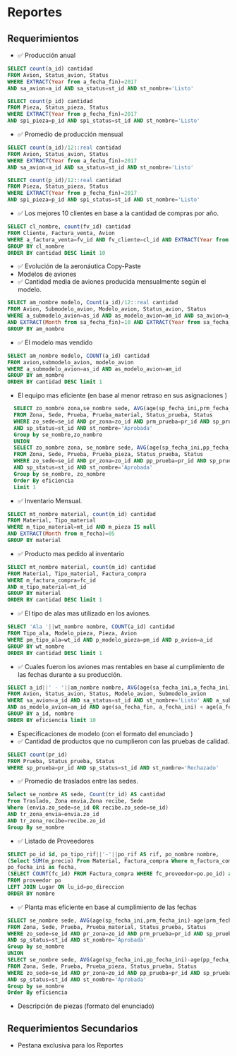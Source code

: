 # Reportes

## Requerimientos
- :white_check_mark:  Producción anual
```sql
SELECT count(a_id) cantidad
FROM Avion, Status_avion, Status
WHERE EXTRACT(Year from a_fecha_fin)=2017
AND sa_avion=a_id AND sa_status=st_id AND st_nombre='Listo'

SELECT count(p_id) cantidad
FROM Pieza, Status_pieza, Status
WHERE EXTRACT(Year from p_fecha_fin)=2017
AND spi_pieza=p_id AND spi_status=st_id AND st_nombre='Listo'
```
- :white_check_mark: Promedio de producción mensual 
```sql
SELECT count(a_id)/12::real cantidad
FROM Avion, Status_avion, Status
WHERE EXTRACT(Year from a_fecha_fin)=2017
AND sa_avion=a_id AND sa_status=st_id AND st_nombre='Listo'

SELECT count(p_id)/12::real cantidad
FROM Pieza, Status_pieza, Status
WHERE EXTRACT(Year from p_fecha_fin)=2017
AND spi_pieza=p_id AND spi_status=st_id AND st_nombre='Listo'
```
- :white_check_mark:  Los mejores 10 clientes en base a la cantidad de compras por año.
```sql
SELECT cl_nombre, count(fv_id) cantidad
FROM Cliente, Factura_venta, Avion
WHERE a_factura_venta=fv_id AND fv_cliente=cl_id AND EXTRACT(Year from fv_fecha)=2017
GROUP BY cl_nombre
ORDER BY cantidad DESC limit 10
```
- :white_check_mark: Evolución de la aeronáutica 
  Copy-Paste
- Modelos de aviones 
- :white_check_mark:  Cantidad media de aviones producida mensualmente según el modelo. 
```sql
SELECT am_nombre modelo, Count(a_id)/12::real cantidad
FROM Avion, Submodelo_avion, Modelo_avion, Status_avion, Status
WHERE a_submodelo_avion=as_id AND as_modelo_avion=am_id AND sa_avion=a_id AND sa_status=st_id AND st_nombre='Listo' 
AND EXTRACT(Month from sa_fecha_fin)=10 AND EXTRACT(Year from sa_fecha_fin)=2018
GROUP BY am_nombre
```
- :white_check_mark:  El modelo mas vendido 
```sql
SELECT am_nombre modelo, COUNT(a_id) cantidad
FROM avion,submodelo_avion, modelo_avion
WHERE a_submodelo_avion=as_id AND as_modelo_avion=am_id
GROUP BY am_nombre
ORDER BY cantidad DESC limit 1
```
- El equipo mas eficiente (en base al menor retraso en sus asignaciones ) 
```sql
  SELECT zo_nombre zona,se_nombre sede, AVG(age(sp_fecha_ini,prm_fecha_ini)-age(prm_fecha_fin,prm_fecha_ini)) eficiencia
  FROM Zona, Sede, Prueba, Prueba_material, Status_prueba, Status
  WHERE zo_sede=se_id AND pr_zona=zo_id AND prm_prueba=pr_id AND sp_prueba=pr_id 
  AND sp_status=st_id AND st_nombre='Aprobada' 
  Group by se_nombre,zo_nombre
  UNION
  SELECT zo_nombre zona, se_nombre sede, AVG(age(sp_fecha_ini,pp_fecha_ini)-age(pp_fecha_fin, pp_fecha_ini)) eficiencia
  FROM Zona, Sede, Prueba, Prueba_pieza, Status_prueba, Status
  WHERE zo_sede=se_id AND pr_zona=zo_id AND pp_prueba=pr_id AND sp_prueba=pr_id 
  AND sp_status=st_id AND st_nombre='Aprobada' 
  Group by se_nombre, zo_nombre
  Order By eficiencia
  Limit 1
```
- :white_check_mark:  Inventario Mensual.
```sql
SELECT mt_nombre material, count(m_id) cantidad
FROM Material, Tipo_material
WHERE m_tipo_material=mt_id AND m_pieza IS null 
AND EXTRACT(Month from m_fecha)=05
GROUP BY material
```
- :white_check_mark:  Producto mas pedido al inventario 
```sql
SELECT mt_nombre material, count(m_id) cantidad
FROM Material, Tipo_material, Factura_compra
WHERE m_factura_compra=fc_id 
AND m_tipo_material=mt_id 
GROUP BY material
ORDER BY cantidad DESC limit 1
```
- :white_check_mark:  El tipo de alas mas utilizado en los aviones.
```sql
SELECT 'Ala '||wt_nombre nombre, COUNT(a_id) cantidad
FROM Tipo_ala, Modelo_pieza, Pieza, Avion
WHERE pm_tipo_ala=wt_id AND p_modelo_pieza=pm_id AND p_avion=a_id
GROUP BY wt_nombre
ORDER BY cantidad DESC limit 1
```
- :white_check_mark:  Cuales fueron los aviones mas rentables en base al cumplimiento de las fechas durante a su producción. 
```sql
SELECT a_id||' - '||am_nombre nombre, AVG(age(sa_fecha_ini,a_fecha_ini)-age(a_fecha_fin,a_fecha_ini)) eficiencia
FROM Avion, Status_avion, Status, Modelo_avion, Submodelo_avion
WHERE sa_avion=a_id AND sa_status=st_id AND st_nombre='Listo' AND a_submodelo_avion=as_id 
AND as_modelo_avion=am_id AND age(sa_fecha_fin, a_fecha_ini) < age(a_fecha_fin, a_fecha_ini)   
GROUP BY a_id, nombre 
ORDER BY eficiencia limit 10
```
- Especificaciones de modelo (con el formato del enunciado ) 
- :white_check_mark:  Cantidad de productos que no cumplieron con las pruebas de calidad.
```sql
SELECT count(pr_id)
FROM Prueba, Status_prueba, Status
WHERE sp_prueba=pr_id AND sp_status=st_id AND st_nombre='Rechazado'
```
- :white_check_mark:  Promedio de traslados entre las sedes. 
```sql
Select se_nombre AS sede, Count(tr_id) AS cantidad
From Traslado, Zona envia,Zona recibe, Sede
Where (envia.zo_sede=se_id OR recibe.zo_sede=se_id)
AND tr_zona_envia=envia.zo_id
AND tr_zona_recibe=recibe.zo_id
Group By se_nombre
```
- :white_check_mark:  Listado de Proveedores
```sql
SELECT po_id id, po_tipo_rif||'-'||po_rif AS rif, po_nombre nombre, 
(Select SUM(m_precio) From Material, Factura_compra Where m_factura_compra=fc_id AND fc_proveedor=po.po_id) as monto, 
po_fecha_ini as fecha, 
(SELECT COUNT(fc_id) FROM Factura_compra WHERE fc_proveedor=po.po_id) as compras, lu_nombre direccion 
FROM proveedor po 
LEFT JOIN Lugar ON lu_id=po_direccion 
ORDER BY nombre
```
- :white_check_mark:  Planta mas eficiente en base al cumplimiento de las fechas 
```sql
SELECT se_nombre sede, AVG(age(sp_fecha_ini,prm_fecha_ini)-age(prm_fecha_fin,prm_fecha_ini)) eficiencia
FROM Zona, Sede, Prueba, Prueba_material, Status_prueba, Status
WHERE zo_sede=se_id AND pr_zona=zo_id AND prm_prueba=pr_id AND sp_prueba=pr_id 
AND sp_status=st_id AND st_nombre='Aprobada' 
Group by se_nombre 
UNION
SELECT se_nombre sede, AVG(age(sp_fecha_ini,pp_fecha_ini)-age(pp_fecha_fin, pp_fecha_ini)) eficiencia
FROM Zona, Sede, Prueba, Prueba_pieza, Status_prueba, Status
WHERE zo_sede=se_id AND pr_zona=zo_id AND pp_prueba=pr_id AND sp_prueba=pr_id 
AND sp_status=st_id AND st_nombre='Aprobada' 
Group by se_nombre
Order By eficiencia
```
- Descripción de piezas (formato del enunciado) 

## Requerimientos Secundarios
- Pestana exclusiva para los Reportes
